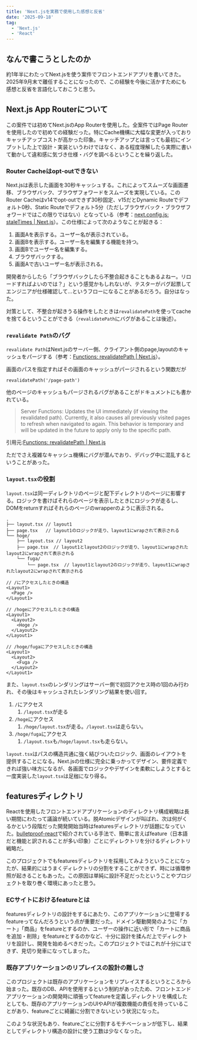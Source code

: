 ```yaml
---
title: 'Next.jsを実務で使用した感想と反省'
date: '2025-09-18'
tag:
  - 'Next.js'
  - 'React'
---
```


## なんで書こうとしたのか

約1年半にわたってNext.jsを使う案件でフロントエンドアプリを書いてきた。2025年9月末で離任することになったので、この経験を今後に活かすためにも感想と反省を言語化しておこうと思う。

## Next.js App Routerについて

この案件では初めてNext.jsのApp Routerを使用した。全案件ではPage Routerを使用したので初めての経験だった。特にCache機構に大幅な変更が入っておりキャッチアップコストが高かった印象。キャッチアップとは言っても最初にインプットした上で設計・実装というわけではなく、ある程度理解したら実際に書いて動かして違和感に気づき仕様・バグを調べるということを繰り返した。

### Router Cacheはopt-outできない

Next.jsは表示した画面を30秒キャッシュする。これによってスムーズな画面遷移、ブラウザバック、ブラウザフォワードをスムーズを実現している。このRouter Cacheはv14でopt-outできず30秒固定、v15だとDynamic Routeでデフォルト0秒、Static Routeでデフォルト5分（ただしブラウザバック・ブラウザフォワードではこの限りではない）となっている（参考：[next.config.js: staleTimes | Next.js](https://nextjs.org/docs/app/api-reference/config/next-config-js/staleTimes)）。この仕様によって次のようなことが起きる：

1. 画面Aを表示する。ユーザー名が表示されている。
2. 画面Bを表示する。ユーザー名を編集する機能を持つ。
3. 画面Bでユーザー名を編集する。
4. ブラウザバックする。
5. 画面Aで古いユーザー名が表示される。

開発者からしたら「ブラウザバックしたら不整合起きることもあるよねー。リロードすればよいのでは？」という感覚かもしれないが、テスターがバグ起票してエンジニアが仕様確認して...というフローになることがあるだろう。自分はなった。

対策として、不整合が起きうる操作をしたときは`revalidatePath`を使ってcacheを捨てるということができる（`revalidatePath`にバグがあることは後述）。

### `revalidate Path`のバグ

`revalidate Path`はNext.jsのサーバー側、クライアント側のpage,layoutのキャッシュをパージする（参考：[Functions: revalidatePath | Next.js](https://nextjs.org/docs/app/api-reference/functions/revalidatePath)）。

画面のパスを指定すればその画面のキャッシュがパージされるという関数だが

```tsx
revalidatePath('/page-path')
```

他のページのキャッシュもパージされるバグがあることがドキュメントにも書かれている。

> Server Functions: Updates the UI immediately (if viewing the revalidated path). Currently, it also causes all previously visited pages to refresh when navigated to again. This behavior is temporary and will be updated in the future to apply only to the specific path.

引用元:[Functions: revalidatePath | Next.js](https://nextjs.org/docs/app/api-reference/functions/revalidatePath)

ただでさえ複雑なキャッシュ機構にバグが潜んでおり、デバッグ中に混乱するということがあった。

### `layout.tsx`の役割

`layout.tsx`は同一ディレクトリのページと配下ディレクトリのページに影響する。ロジックを書けばそれらのページを表示したときにロジックが走るし、　DOMをreturnすればそれらのページのwrapperのように表示される。

```
.
├── layout.tsx // layout1
├── page.tsx   // layout1のロジックが走り、layout1にwrapされて表示される
└── hoge/
    ├── layout.tsx // layout2
    ├── page.tsx  // layout1とlayout2のロジックが走り、layout1にwrapされたlayout2にwrapされて表示される
    └── fuga/
        └── page.tsx  // layout1とlayout2のロジックが走り、layout1にwrapされたlayout2にwrapされて表示される
```

```tsx
// /にアクセスしたときの構造
<Layout1>
  <Page />
</Layout1>

// /hogeにアクセスしたときの構造
<Layout1>
  <Layout2>
    <Hoge />
  </Layout2>
</Layout1>

// /hoge/fugaにアクセスしたときの構造
<Layout1>
  <Layout2>
    <Fuga />
  </Layout2>
</Layout1>
```

また、`layout.tsx`のレンダリングはサーバー側で初回アクセス時の1回のみ行われ、その後はキャッシュされたレンダリング結果を使い回す。

1. `/`にアクセス
   1. `/layout.tsx`が走る
2. `/hoge`にアクセス
   1. `/hoge/layout.tsx`が走る。`/layout.tsx`は走らない。
3. `/hoge/fuga`にアクセス
   1. `/layout.tsx`も`/hoge/layout.tsx`も走らない。

`layout.tsx`はパスの構造共通に強く結びついたロジック、画面のレイアウトを提供することになる。Next.jsの仕様に完全に乗っかってデザイン、要件定義できれば強い味方になるが、各画面でロジックやデザインを柔軟にしようとすると一度実装した`layout.tsx`は足枷になり得る。

## featuresディレクトリ

Reactを使用したフロントエンドアプリケーションのディレクトリ構成戦略は長い期間にわたって議論が続いている。脱Atomicデザインが叫ばれ、次は何がくるかという段階だった開発開始当時はfeaturesディレクトリが話題になっていた。[bulletproof-react](https://github.com/alan2207/bulletproof-react)で紹介されている手法で、簡単に言えばfeature（日本語だと機能と訳されることが多い印象）ごとにディレクトリを分けるディレクトリ戦略だ。

このプロジェクトでもfeaturesディレクトリを採用してみようということになったが、結果的にはうまくディレクトリの分割をすることができず、時には循環参照が起きることもあった。この原因は単純に設計不足だったということやプロジェクトを取り巻く環境にあったと思う。

### ECサイトにおけるfeatureとは

featuresディレクトリの設計をするにあたり、このアプリケーションに登場するfeatureってなんだろうという点が重要だった。ドメイン駆動開発のように「カート」「商品」をfeatureとするのか、ユーザーの操作に近い形で「カートに商品を追加・削除」をfeatureとするのかなど、十分に設計を揉んだ上でディレクトリを設計し、開発を始めるべきだった。このプロジェクトではこれが十分にはできず、見切り発車になってしまった。

### 既存アプリケーションのリプレイスの設計の難しさ

このプロジェクトは既存のアプリケーションをリプレイスするというところから始まった。既存のDB、APIを使用するという制約があったため、フロントエンドアプリケーションの開発時に頑張ってfeatureを定義しディレクトリを構成したとしても、既存のアプリケーションのUIやAPIが複数機能の責任を持っていることがあり、featureごとに綺麗に分割できないという状況になった。

このような状況もあり、featureごとに分割するモチベーションが低下し、結果としてディレクトリ構造の設計に使う工数は少なくなった。
